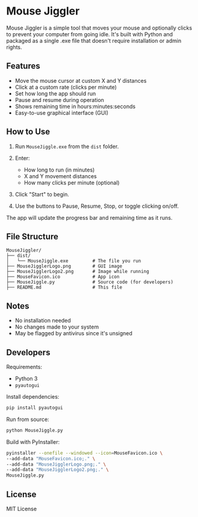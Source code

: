 # Mouse Jiggler

Mouse Jiggler is a simple tool that moves your mouse and optionally clicks to prevent your computer from going idle. It's built with Python and packaged as a single .exe file that doesn't require installation or admin rights.

## Features

* Move the mouse cursor at custom X and Y distances
* Click at a custom rate (clicks per minute)
* Set how long the app should run
* Pause and resume during operation
* Shows remaining time in hours\:minutes\:seconds
* Easy-to-use graphical interface (GUI)

## How to Use

1. Run `MouseJiggle.exe` from the `dist` folder.
2. Enter:

   * How long to run (in minutes)
   * X and Y movement distances
   * How many clicks per minute (optional)
3. Click "Start" to begin.
4. Use the buttons to Pause, Resume, Stop, or toggle clicking on/off.

The app will update the progress bar and remaining time as it runs.

## File Structure

```
MouseJiggler/
├── dist/
│   └── MouseJiggle.exe         # The file you run
├── MouseJigglerLogo.png        # GUI image
├── MouseJigglerLogo2.png       # Image while running
├── MouseFavicon.ico            # App icon
├── MouseJiggle.py              # Source code (for developers)
├── README.md                   # This file
```

## Notes

* No installation needed
* No changes made to your system
* May be flagged by antivirus since it's unsigned

## Developers

Requirements:

* Python 3
* `pyautogui`

Install dependencies:

```bash
pip install pyautogui
```

Run from source:

```bash
python MouseJiggle.py
```

Build with PyInstaller:

```bash
pyinstaller --onefile --windowed --icon=MouseFavicon.ico \
--add-data "MouseFavicon.ico;." \
--add-data "MouseJigglerLogo.png;." \
--add-data "MouseJigglerLogo2.png;." \
MouseJiggle.py
```

## License

MIT License
